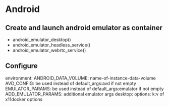 # Android

## Create and launch android emulator as container

+ android_emulator_desktop()
+ android_emulator_headless_service()
+ android_emulator_webrtc_service()

## Configure

environment:
  ANDROID_DATA_VOLUME: name-of-instance-data-volume
  AVD_CONFIG: be used instead of default_args:avd if not empty
  EMULATOR_PARAMS: be used instead of default_args:emulator if not empty
  ADD_EMULATOR_PARAMS: additional emulator args
desktop:
  options:
    k:v of x11docker options
